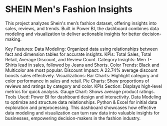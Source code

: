 # SHEIN Men's Fashion Insights
This project analyzes Shein's men’s fashion dataset, offering insights into sales, reviews, and trends. Built in Power BI, the dashboard combines data modeling and visualization to deliver actionable insights for better decision-making.

Key Features:
Data Modeling: Organized data using relationships between fact and dimension tables for accurate insights.
KPIs: Total Sales, Total Retail, Average Discount, and Review Count.
Category Insights: Men T-Shirts lead in sales, followed by Jeans and Shorts.
Color Trends: Black and Multicolor are most popular.
Discount Impact: A 22.74% average discount boosts sales effectively.
Visualizations:
Bar Charts: Highlight category and color performance in sales and retail.
Pie Charts: Show proportions of reviews and ratings by category and color.
KPIs Section: Displays high-level metrics for quick analysis.
Gauge Chart: Shows average product ratings.
Tools Used:
Power BI for dashboard design and interactivity.
Data Modeling to optimize and structure data relationships.
Python & Excel for initial data exploration and preprocessing.
This dashboard showcases how effective data modeling and visualization can turn raw data into valuable insights for businesses, empowering decision-makers in the fashion industry.
